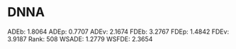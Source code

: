 # DNNA

ADEb: 1.8064
ADEp: 0.7707
ADEv: 2.1674
FDEb: 3.2767
FDEp: 1.4842
FDEv: 3.9187
Rank: 508
WSADE: 1.2779
WSFDE: 2.3654